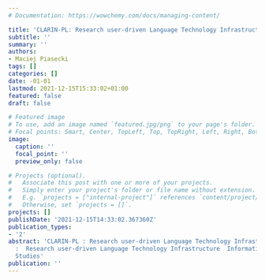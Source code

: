 ```yaml
---
# Documentation: https://wowchemy.com/docs/managing-content/

title: 'CLARIN-PL: Research user-driven Language Technology Infrastructure'
subtitle: ''
summary: ''
authors:
- Maciej Piasecki
tags: []
categories: []
date: -01-01
lastmod: 2021-12-15T15:33:02+01:00
featured: false
draft: false

# Featured image
# To use, add an image named `featured.jpg/png` to your page's folder.
# Focal points: Smart, Center, TopLeft, Top, TopRight, Left, Right, BottomLeft, Bottom, BottomRight.
image:
  caption: ''
  focal_point: ''
  preview_only: false

# Projects (optional).
#   Associate this post with one or more of your projects.
#   Simply enter your project's folder or file name without extension.
#   E.g. `projects = ["internal-project"]` references `content/project/deep-learning/index.md`.
#   Otherwise, set `projects = []`.
projects: []
publishDate: '2021-12-15T14:33:02.367360Z'
publication_types:
- '2'
abstract: 'CLARIN-PL : Research user-driven Language Technology Infrastructure  CLARIN-PL
  :  Research user-driven Language Technology Infrastructure  Information and Book
  Studies'
publication: ''
---
```

